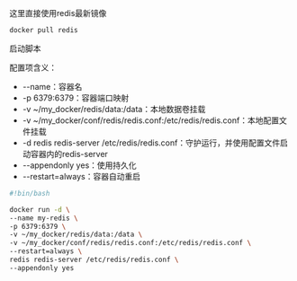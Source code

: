 这里直接使用redis最新镜像
```bash
docker pull redis
```

启动脚本  

配置项含义：  
- --name：容器名
- -p 6379:6379：容器端口映射
- -v ~/my_docker/redis/data:/data：本地数据卷挂载
- -v ~/my_docker/conf/redis/redis.conf:/etc/redis/redis.conf：本地配置文件挂载
- -d redis redis-server /etc/redis/redis.conf：守护运行，并使用配置文件启动容器内的redis-server
- --appendonly yes：使用持久化
- --restart=always：容器自动重启

```bash
#!bin/bash

docker run -d \
--name my-redis \
-p 6379:6379 \
-v ~/my_docker/redis/data:/data \
-v ~/my_docker/conf/redis/redis.conf:/etc/redis/redis.conf \
--restart=always \
redis redis-server /etc/redis/redis.conf \
--appendonly yes
```